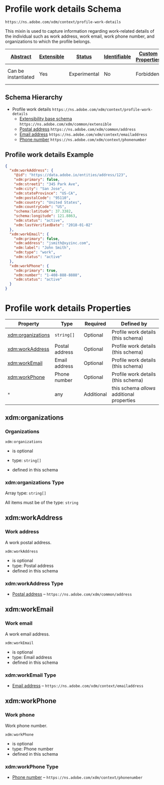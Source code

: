 
# Profile work details Schema

```
https://ns.adobe.com/xdm/context/profile-work-details
```

This mixin is used to capture information regarding work-related details of the individual such as work address, work email, work phone number, and organizations to which the profile belongs.

| [Abstract](../../abstract.md) | [Extensible](../../extensions.md) | [Status](../../status.md) | [Identifiable](../../id.md) | [Custom Properties](../../extensions.md) | [Additional Properties](../../extensions.md) | Defined In |
|-------------------------------|-----------------------------------|---------------------------|-----------------------------|------------------------------------------|----------------------------------------------|------------|
| Can be instantiated | Yes | Experimental | No | Forbidden | Permitted | [context/profile-work-details.schema.json](context/profile-work-details.schema.json) |
## Schema Hierarchy

* Profile work details `https://ns.adobe.com/xdm/context/profile-work-details`
  * [Extensibility base schema](../common/extensible.schema.md) `https://ns.adobe.com/xdm/common/extensible`
  * [Postal address](../common/address.schema.md) `https://ns.adobe.com/xdm/common/address`
  * [Email address](emailaddress.schema.md) `https://ns.adobe.com/xdm/context/emailaddress`
  * [Phone number](phonenumber.schema.md) `https://ns.adobe.com/xdm/context/phonenumber`


## Profile work details Example
```json
{
  "xdm:workAddress": {
    "@id": "https://data.adobe.io/entities/address/123",
    "xdm:primary": false,
    "xdm:street1": "345 Park Ave",
    "xdm:city": "San Jose",
    "xdm:stateProvince": "US-CA",
    "xdm:postalCode": "95110",
    "xdm:country": "United States",
    "xdm:countryCode": "US",
    "schema:latitude": 37.3382,
    "schema:longitude": 121.8863,
    "xdm:status": "active",
    "xdm:lastVerifiedDate": "2018-01-02"
  },
  "xdm:workEmail": {
    "xdm:primary": false,
    "xdm:address": "jsmith@xyzinc.com",
    "xdm:label": "John Smith",
    "xdm:type": "work",
    "xdm:status": "active"
  },
  "xdm:workPhone": {
    "xdm:primary": true,
    "xdm:number": "1-408-888-8888",
    "xdm:status": "active"
  }
}
```

# Profile work details Properties

| Property | Type | Required | Defined by |
|----------|------|----------|------------|
| [xdm:organizations](#xdmorganizations) | `string[]` | Optional | Profile work details (this schema) |
| [xdm:workAddress](#xdmworkaddress) | Postal address | Optional | Profile work details (this schema) |
| [xdm:workEmail](#xdmworkemail) | Email address | Optional | Profile work details (this schema) |
| [xdm:workPhone](#xdmworkphone) | Phone number | Optional | Profile work details (this schema) |
| `*` | any | Additional | this schema *allows* additional properties |

## xdm:organizations
### Organizations

`xdm:organizations`
* is optional
* type: `string[]`

* defined in this schema

### xdm:organizations Type


Array type: `string[]`

All items must be of the type:
`string`









## xdm:workAddress
### Work address

A work postal address.

`xdm:workAddress`
* is optional
* type: Postal address
* defined in this schema

### xdm:workAddress Type


* [Postal address](../common/address.schema.md) – `https://ns.adobe.com/xdm/common/address`





## xdm:workEmail
### Work email

A work email address.

`xdm:workEmail`
* is optional
* type: Email address
* defined in this schema

### xdm:workEmail Type


* [Email address](emailaddress.schema.md) – `https://ns.adobe.com/xdm/context/emailaddress`





## xdm:workPhone
### Work phone

Work phone number.

`xdm:workPhone`
* is optional
* type: Phone number
* defined in this schema

### xdm:workPhone Type


* [Phone number](phonenumber.schema.md) – `https://ns.adobe.com/xdm/context/phonenumber`




